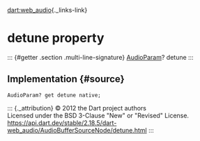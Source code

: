 [dart:web\_audio](../../dart-web_audio/dart-web_audio-library){._links-link}

detune property
===============

::: {#getter .section .multi-line-signature}
[AudioParam](../audioparam-class)? detune
:::

Implementation {#source}
--------------

``` {.language-dart data-language="dart"}
AudioParam? get detune native;
```

::: {._attribution}
© 2012 the Dart project authors\
Licensed under the BSD 3-Clause \"New\" or \"Revised\" License.\
<https://api.dart.dev/stable/2.18.5/dart-web_audio/AudioBufferSourceNode/detune.html>
:::
